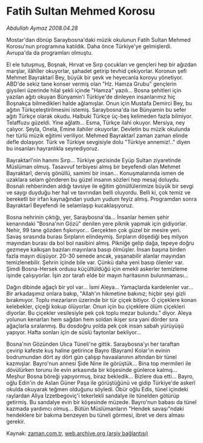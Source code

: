 # Fatih Sultan Mehmed Korosu

*Abdullah Aymaz 2008.04.28*

<tr><td class="metin" colspan="2" style="padding-top: 20px; padding-left: 5px; padding-right: 10px;">Mostar'dan dönüp Saraybosna'daki müzik okulunun Fatih Sultan Mehmed Korosu'nun programına katıldık. Daha önce Türkiye'ye gelmişlerdi. Avrupa'da da programları olmuştu.</td></tr><tr><td class="metin" colspan="2" style="padding-top: 20px; padding-left: 5px; padding-right: 10px;"><p>El ele tutuşmuş, Boşnak, Hırvat ve Sırp çocukları ve gençleri hep bir ağızdan marşlar, ilâhîler okuyorlar, şahadet getirip tevhid çekiyorlar. Koronun şefi Mehmet Bayraktarî Bey, büyük bir şevk ve heyecanla koroyu yönetiyor. ABD'de sekiz tane konser vermiş olan "Hz. Hamza Grubu" gençlerin giysileri üzerinde hilal şekli içinde "Hamza" yazılı... Bosna şehitleri için yazılan ağıtı okuyan Bünyamin'i Türkiye'de dinleyen insanlarımız hiç Boşnakça bilmedikleri halde ağlamışlar. Onun için Mustafa Demirci Bey, bu ağıtın Türkçeleştirilmesini istemiş. Saraybosna'da ise Bünyamin bu sefer ağıtı Türkçe olarak okudu. Halbuki Türkçe üç-beş kelimeden fazla bilmiyor. Telaffuzu güzeldi. Yine ağlattı... Esma, Türkçe ilahi okuyor. Mersiya, ney çalıyor. Şeyla, Onela, Emine ilahiler okuyorlar. Devletin bu müzik okulunda her türlü müzik eğitimi veriliyor. Mehmed Bayraktarî zaman zaman elinde defle dolaşıyor. Türk ve Türkiye sevgisiyle dolu "Türkiye annemiz!.." diyen bu insanları hayranlıkla seyrediyoruz.
<p>Bayraktarî'nin hanımı Sırp... Türkiye gezisinde Eyüp Sultan ziyaretinde Müslüman olmuş. Tasavvuf terbiyesi almış bir beyefendi olan Mehmet Bayraktarî, derviş gönüllü, samimi bir insan... Konuşmalarında ismen de uzaklara selam gönderen bu güzel insanın sözleri hep mesaj doluydu. Bosnalı rehberinden aldığı tavsiye ile eğitim gönüllülerimize büyük bir sevgi ve saygı duyduğu her hal ve tavrından belli oluyordu. Belli ki, çok temiz ve bereketli bir irfan kaynağından yudum yudum feyiz almış. Programdan sonra Bayraktarî Beyefendi ile selamlaşıp kucaklaşıyoruz. 
<p>Bosna nehrinin çıktığı, yer, Saraybosna'da... İnsanlar hemen şehir kenarındaki "Bosna'nın Gözü" denilen yere piknik yapmak için gidiyorlar. Nehir, 99 tane gözden fışkırıyor... Gerçekten çok güzel bir mesire yeri. Savaş sırasında burası Sırpların elindeymiş. Sırpların döşediği beş milyon mayından burası da bol bol nasibini almış. Pikniğe gelip dağa, tepeye doğru gezmeye kalkışan bazıları mayınlara basıp ölmüşler. İnsan başına birden fazla mayın düşüyor. 20-30 senede ancak, yaşanabilir alanlar mayından temizlenebilir. Şehrin içinde bile var. Çünkü daha yeni basıp ölenler var. Şimdi Bosna-Hersek ordusu küçültüldüğü için emekli askerler temizleme işinde çalışıyorlar. İşin zor tarafı elde bir mayın haritasının bulunmaması... 
<p>Dağın dibinde ağaçlı bir yol var... İsmi Aleya... Yamaçlarda kardelenler var... Bir arkadaşımız onlara bakıp, "Allah'ın hikmetine bakınız; hiçbir şeyi gizli bırakmıyor. Toplu mezarların üzerinde bir tür çiçek bitiyor. O çiçeklere konan kelebekler, çiçeği kokup ölüyorlar. Onun için bu çiçeklere ölüm çiçekleri diyorlar. Bu çiçekler vesilesiyle pek çok toplu mezar bulundu." diyor. Aleya yolunun kenarları hem sağdan hem soldan ikişer sıra yani dörder sıra ağaçlarla sıralanmış. Bu dosdoğru yolda pek çok insan sabah yürüyüşü yapıyor. Hafta sonları için de süslü faytonlar bekliyor...
<p>Bosna'nın Gözünden Ulıca Tüneli'ne gittik. Saraybosna'yı her taraftan çevirip kafeste kuş haline getirince Bayro (Bayram) Kolar'ın evinin bodrumundan dört ay dört gün çalışıp havaalanının altından bir tünel kazmışlar. Bayro'nun annesi Şide Nine ile görüştük... Bina top mermileri ile dövülürken torunu ile evin arkasında bir köşesinde günlerce kalmış... Meşhur Bosna böreği yapıyormuş, biraz bekledik... Bizlere dua etti... Bayro, oğlu Edin'in de Aslan Güner Paşa ile görüştüğünü ve gidip Türkiye'de askerî okulda okuyarak teğmen olduğunu söyledi. Öbür oğlu Edis, tünel içindeki raylardan Aliya İzzetbegoviç'i tekerlekli sandalye ile tünelden götürüp getirmiş. Bu sandalye evin bir köşesinde müzede. Bayro'nun babası da tünel kazmada yardımcı olmuş... Bütün Müslümanların "Hendek savaşı"ndaki hendeklere bir bakıma benzeyen bu tüneli görmesi, ibret ve ders alması gerekir.<br/></p></p></p></p></p></td></tr>

Kaynak: [zaman.com.tr](http://zaman.com.tr/yazar.do?yazino=682345), [web.archive.org (arşiv bağlantısı)](http://web.archive.org/web/20080805021515/http://www.zaman.com.tr:80/yazar.do?yazino=682345)
